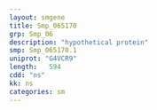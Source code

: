 ```yaml
---
layout: smgene
title: Smp_065170
grp: Smp_06
description: "hypothetical protein"
smp: Smp_065170.1
uniprot: "G4VCR9"
length:   594
cdd: "ns"
kk: ns
categories: sm
---
```

